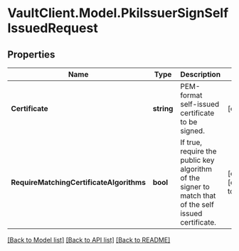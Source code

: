# VaultClient.Model.PkiIssuerSignSelfIssuedRequest

## Properties

Name | Type | Description | Notes
------------ | ------------- | ------------- | -------------
**Certificate** | **string** | PEM-format self-issued certificate to be signed. | [optional] 
**RequireMatchingCertificateAlgorithms** | **bool** | If true, require the public key algorithm of the signer to match that of the self issued certificate. | [optional] [default to false]

[[Back to Model list]](../README.md#documentation-for-models) [[Back to API list]](../README.md#documentation-for-api-endpoints) [[Back to README]](../README.md)

